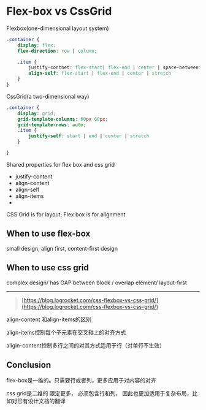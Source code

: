 # Flex-box vs CssGrid

Flexbox(one-dimensional layout system)

```scss
.container {
	display: flex;
	flex-direction: row | column;

	.item {
		justify-contnet: flex-start| flex-end | center | space-betweent | space-around;
		align-self: flex-start | flex-end | center | stretch
	}
}
```

CssGrid(a two-dimensional way)

```scss
.container {
	display: grid;
	grid-template-columns: 60px 60px;
	grid-template-rows: auto;
	.item {
		justify-self: start | end | center | stretch
	}

}
```

Shared properties for flex box and css grid

- justify-content
- align-content
- align-self
- align-items
- 

CSS Grid is for layout; Flex box is for alignment

## When to use flex-box

small design, align first,  content-first design

## When to use css grid

complex design/ has GAP between block / overlap element/ layout-first

---

> [https://blog.logrocket.com/css-flexbox-vs-css-grid/](https://blog.logrocket.com/css-flexbox-vs-css-grid/)
> 

align-content 和align-items的区别

align-items控制每个子元素在交叉轴上的对齐方式

aligin-content控制多行之间的对其方式适用于行（对单行不生效）

## Conclusion

flex-box是一维的。只需要行或者列，更多应用于对内容的对齐

css grid是二维的 限定更多， 必须包含行和列， 因此也更加适用于复杂布局，比如对已有设计文档的翻译